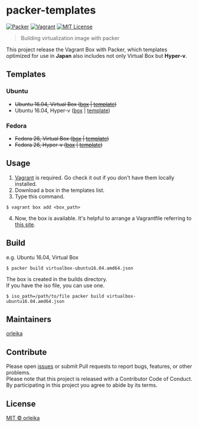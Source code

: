 # packer-templates

[![Packer](http://img.shields.io/badge/Packer-v1.0.3-blue.svg?style=flat-square)](https://www.packer.io/)
[![Vagrant](http://img.shields.io/badge/Packer-v1.9.7-blue.svg?style=flat-square)](https://www.vagrantup.com/)
[![MIT License](http://img.shields.io/badge/license-MIT-blue.svg?style=flat-square)](LICENSE)

> Building virtualization image with packer

This project release the Vagrant Box with Packer, which templates optimized for use in **Japan** also includes not only Virtual Box but **Hyper-v**.

## Templates

### Ubuntu
- ~~Ubuntu 16.04, Virtual Box ([box]() | [template](virtualbox-ubuntu-16.04-amd64.json))~~
- Ubuntu 16.04, Hyper-v ([box]() | [template](hyperv-ubuntu-16.04-amd64.json))

### Fedora
- ~~Fedora 26, Virtual Box ([box]() | [template](virtualbox-fedora-26-x86_64.json))~~
- ~~Fedora 26, Hyper-v ([box]() | [template](hyperv-fedora-26-x86_64.json))~~

## Usage

1. [Vagrant](https://www.vagrantup.com/) is required. Go check it out if you don't have them locally installed.
2. Download a box in the templates list.
3. Type this command.  
```
$ vagrant box add <box_path>
```
4. Now, the box is available. It's helpful to arrange a Vagrantfile referring to [this site](https://www.vagrantup.com/intro/getting-started/index.html).

## Build

e.g. Ubuntu 16.04, Virtual Box
```
$ packer build virtualbox-ubuntu16.04.amd64.json
```
The box is created in the builds directory.  
If you have the iso file, you can use one.
```
$ iso_path=/path/to/file packer build virtualbox-ubuntu16.04.amd64.json
```

## Maintainers

[orleika](mailto:admin@orleika.io)

## Contribute

Please open [issues](https://github.com/orleika/ubuntu/issues/new) or submit Pull requests to report bugs, features, or other problems.  
Please note that this project is released with a Contributor Code of Conduct. By participating in this project you agree to abide by its terms.

## License

[MIT © orleika](LICENSE)

